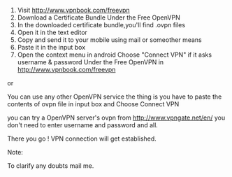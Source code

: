 1. Visit http://www.vpnbook.com/freevpn
2. Download a Certificate Bundle Under the Free OpenVPN
3. In the downloaded certificate bundle,you'll find .ovpn files 
4. Open it in the text editor
5. Copy and send it to your mobile using mail or someother means
6. Paste it in the input box
7. Open the context menu in android Choose "Connect VPN" if it asks username & password Under the Free OpenVPN in http://www.vpnbook.com/freevpn

 or 
 
You can use any other OpenVPN service the thing is you have to paste the contents of ovpn file in input box and Choose Connect VPN

you can try a OpenVPN server's ovpn from
http://www.vpngate.net/en/
you don't need to enter username and password and all.


There you go ! VPN connection will get established.

Note:

To clarify any doubts mail me.
